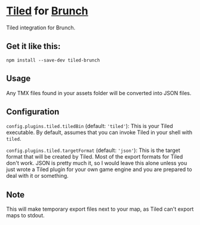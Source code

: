 # [Tiled](http://www.mapeditor.org/) for [Brunch](http://brunch.io/)

Tiled integration for Brunch.

## Get it like this:

    npm install --save-dev tiled-brunch

## Usage

Any TMX files found in your assets folder will be converted into JSON files.

## Configuration

`config.plugins.tiled.tiledBin` (default: `'tiled'`): This is your Tiled executable. By default, assumes that you can invoke Tiled in your shell with `tiled`.

`config.plugins.tiled.targetFormat` (default: `'json'`): This is the target format that will be created by Tiled. Most of the export formats for Tiled don't work. JSON is pretty much it, so I would leave this alone unless you just wrote a Tiled plugin for your own game engine and you are prepared to deal with it or something.

## Note

This will make temporary export files next to your map, as Tiled can't export maps to stdout.
